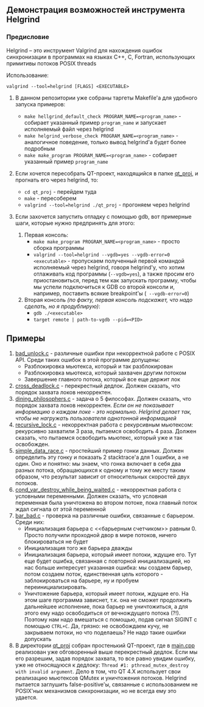 ## Демонстрация возможностей инструмента Helgrind

### Предисловие
Helgrind – это инструмент Valgrind для нахождения ошибок синхронизации в программах на
языках C++, C, Fortran, использующих примитивы потоков POSIX threads

Использование:
```
valgrind --tool=helgrind [FLAGS] <EXECUTABLE>
```

1. В данном репозитории уже собраны таргеты Makefile'а для удобного запуска примеров:
   * `make hellgrind_default_check PROGRAM_NAME=<program_name>` - собирает указанный пример `program_name` и запускает исполняемый файл через helgrind
   * `make helgrind_verbose_check PROGRAM_NAME=<program_name>` - аналогичное поведение, только вывод helgrind'а будет более подробным
   * `make make_program PROGRAM_NAME=<program_name>` - собирает указанный пример `program_name`

2. Если хочется пересобрать QT-проект, находящийся в папке [qt_proj](qt_proj), и прогнать его через helgrind, то:
   * `cd qt_proj` - перейдем туда
   * `make` - пересоберем
   * `valgrind --tool=helgrind ./qt_proj` - прогоняем через helgrind

3. Если захочется запустить отладку с помощью gdb, вот примерные шаги, которые нужно предпринять для этого:
   1. Первая консоль:
      * `make make_program PROGRAM_NAME=<program_name>` - просто сборка программы
      * `valgrind --tool=helgrind --vgdb=yes --vgdb-error=0 <executable>` - пропускаем полученный первой командой исполняемый через helgrind, говоря helgrind'у, что хотим отлаживать код программы (`--vgdb=yes`), а также просим его приостановиться, перед тем как запускать программу, чтобы мы успели подключиться к GDB со второй консоли и, например, поставить всякие breakpoint'ы (` --vgdb-error=0`)
   2. Вторая консоль _(по факту, первая консоль подскажет, что надо сделать, но я продублирую)_:
      * `gdb ./<executable>`
      * `target remote | path-to-vgdb --pid=<PID>` 

## Примеры
1. [bad_unlock.c](bad_unlock.c) - различные ошибки при некорректной работе с POSIX API. Среди таких ошибок в этой программе допущены:
   * Разблокировка мьютекса, который и так разблокирован
   * Разблокировка мьютекса, который захвачен другим потоком
   * Завершение главного потока, который все еще держит лок
2. [cross_deadlock.c](cross_deadlock.c) - перекрестный дедлок. Должен сказать, что порядок захвата локов некорректен.
3. [dining_philosophers.c](dining_philosophers.c) - задача о 5 философах. Должен сказать, что порядок захвата локов некорректен. 
_Если он не показывает информацию о каждом локе - это нормально. Helgrind делает так, чтобы не нагружать пользователя однотонной информацией_
4. [recursive_lock.c](recursive_lock.c) - некорректная работа с рекурсивным мьютексом: рекурсивно захватили 3 раза, пытаемся освободить 4 раза. Должен сказать, что пытаемся освободить мьютекс, который уже и так освобожден.
5. [simple_data_race.c](simple_data_race.c) - простейший пример гонки данных. Должен определить эту гонку и показать 2 stacktrace'а для 1 ошибки, а не один. Оно и понятно: мы знаем, что гонка включает в себя два разных потока, обращающихся к одному и тому же месту таким образом, что результат зависит от относительных скоростей двух потоков.
6. [cond_var_destroy_while_being_waited.c](cond_var_destroy_while_being_waited.c) - некорректная работа с условными переменными. Должен сказать, что условная переменная была уничтожена во втором потоке, пока главный поток ждал сигнала от этой переменной
7. [bar_bad.c](bar_bad.c) - проверка на различные ошибки, связанные с барьером. Среди них:
    * Инициализация барьера с <<барьерным счетчиком>> равным 0. Просто получили проходной двор в мире потоков, ничего блокироваться не будет
    * Инициализация того же барьера дважды
    * Инициализация барьера, который имеет потоки, ждущие его. Тут еще будет ошибка, связанная с повторной инициализацией, но нас больше интересует указанная ошибка: мы создаем барьер, потом создаем поток, единственная цель которого - заблокироваться на барьере, ну и пробуем переинициализировать.
    * Уничтожение барьера, который имеет потоки, ждущие его. На этом шаге программа зависнет, т.к. она не сможет продолжить дальнейшее исполнение, пока барьер не уничтожиться, а для этого ему надо освободиться от вечнождущего потока (?!). Поэтому нам надо вмешаться с помощью, подав сигнал SIGINT с помощью `CTRL+C`. 
    Да, грязно: не освобождаем кучу, не закрываем потоки, но что поделаешь? Не надо такие ошибки допускать
1. В директории [qt_proj](qt_proj) собран простенький QT-проект, где в [main.cpp](qt_proj/main.cpp) реализован уже обговоренный выше перекрестный дедлок. Если мы его разрешим, задав порядок захвата, то все равно увидим ошибку, уже не относящуюся к дедлоку: `Thread #1: pthread_mutex_destroy with invalid argument`. Дело в том, что QT 4.X использует свои реализацию мьютексов QMutex и уничтожения потоков. Helgrind пытается заглушить false-positive'ы, связанные с использованием не POSIX'ных механизмов синхронизации, но не всегда ему это удается.